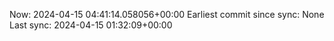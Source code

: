 Now: 2024-04-15 04:41:14.058056+00:00 Earliest commit since sync: None Last sync: 2024-04-15 01:32:09+00:00
